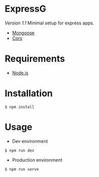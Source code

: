 # ExpressG
*Version 1.1*
Minimal setup for express apps.

  - [Mongoose](http://mongoosejs.com/)
  - [Cors](https://github.com/expressjs/cors)
# Requirements
-  [Node.js](https://nodejs.org/)
# Installation
```
$ npm install
```
# Usage
- Dev environment
```
$ npm run dev
```
- Production environment
```
$ npm run serve
```